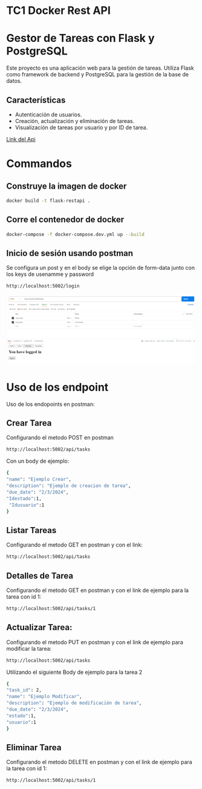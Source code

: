 # TC1 Docker Rest API

# Gestor de Tareas con Flask y PostgreSQL

Este proyecto es una aplicación web para la gestión de tareas. Utiliza Flask como framework de backend y PostgreSQL para la gestión de la base de datos.

## Características

- Autenticación de usuarios.
- Creación, actualización y eliminación de tareas.
- Visualización de tareas por usuario y por ID de tarea.

[Link del Api](http://localhost:5002)

# Commandos 

## Construye la imagen de docker

``` bash
docker build -t flask-restapi .
```

## Corre el contenedor de docker
``` bash
docker-compose -f docker-compose.dev.yml up --build
```
## Inicio de sesión usando postman
Se configura un post y en el body se elige la opción de form-data junto con los keys de usenamme y password
``` bash
http://localhost:5002/login
```
<img src="login.png"/>

# Uso de los endpoint
Uso de los endopoints en postman:
## Crear Tarea
Configurando el metodo POST en postman
``` bash
http://localhost:5002/api/tasks
```
Con un body de ejemplo:
``` bash
{
"name": "Ejemplo Crear",
"description": "Ejemplo de creacion de tarea",
"due_date": "2/3/2024", 
"Idestado":1,
 "Idusuario":1
}
```
## Listar Tareas
Configurando el metodo GET en postman y con el link:
``` bash
http://localhost:5002/api/tasks
```

## Detalles de Tarea
Configurando el metodo GET en postman y con el link de ejemplo para la tarea con id 1:
``` bash
http://localhost:5002/api/tasks/1
```

## Actualizar Tarea:
Configurando el metodo PUT en postman y con el link de ejemplo para modificar la tarea:
``` bash
http://localhost:5002/api/tasks
```
Utilizando el siguiente Body de ejemplo para la tarea 2
``` bash
{
"task_id": 2,
"name": "Ejemplo Modificar",
"description": "Ejemplo de modificación de tarea",
"due_date": "2/3/2024", 
"estado":1,
"usuario":1
}
```

## Eliminar Tarea
Configurando el metodo DELETE en postman y con el link de ejemplo para la tarea con id 1:
``` bash
http://localhost:5002/api/tasks/1
```